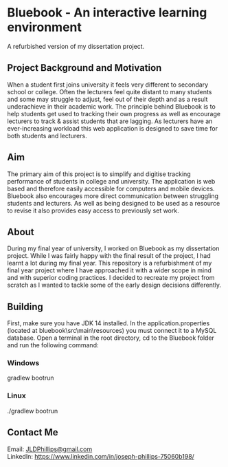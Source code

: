 # Bluebook - An interactive learning environment
A refurbished version of my dissertation project.

## Project Background and Motivation
When a student first joins university it feels very different to secondary school or college. Often the lecturers feel quite distant to many students and some may struggle to adjust, feel out of their depth and as a result underachieve in their academic work. The principle behind Bluebook is to help students get used to tracking their own progress as well as encourage lecturers to track & assist students that are lagging. As lecturers have an ever-increasing workload this web application is designed to save time for both students and lecturers.

## Aim
The primary aim of this project is to simplify and digitise tracking performance of students in college and university. The application is web based and therefore easily accessible for computers and mobile devices. Bluebook also encourages more direct communication between struggling students and lecturers. As well as being designed to be used as a resource to revise it also provides easy access to previously set work. 

## About
During my final year of university, I worked on Bluebook as my dissertation project. While I was fairly happy with the final result of the project, I had learnt a lot during my final year. This repository is a refurbishment of my final year project where I have approached it with a wider scope in mind and with superior coding practices. I decided to recreate my project from scratch as I wanted to tackle some of the early design decisions differently.  

## Building
First, make sure you have JDK 14 installed. In the application.properties (located at bluebook\src\main\resources) you must connect it to a MySQL database.
Open a terminal in the root directory, cd to the Bluebook folder and run the following command:
### Windows
gradlew bootrun
### Linux
./gradlew bootrun   
    
## Contact Me
Email: JLDPhillips@gmail.com   
LinkedIn: https://www.linkedin.com/in/joseph-phillips-75060b198/
